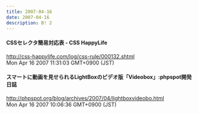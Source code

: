 ```yaml
---
title: 2007-04-16
date: 2007-04-16
description: B! 2
---
```


#### CSSセレクタ簡易対応表 - CSS HappyLife
http://css-happylife.com/log/css-rule/000132.shtml<br>
Mon Apr 16 2007 11:31:03 GMT+0900 (JST)<br>


#### スマートに動画を見せられるLightBoxのビデオ版「Videobox」:phpspot開発日誌
http://phpspot.org/blog/archives/2007/04/lightboxvideobo.html<br>
Mon Apr 16 2007 10:06:36 GMT+0900 (JST)<br>


